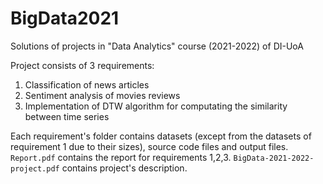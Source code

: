 # BigData2021
Solutions of projects in "Data Analytics" course (2021-2022) of DI-UoA

Project consists of 3 requirements:
1. Classification of news articles
2. Sentiment analysis of movies reviews
3. Implementation of DTW algorithm for computating the similarity between time series

Each requirement's folder contains datasets (except from the datasets of requirement 1 due to their sizes), source code files and output files.  
`Report.pdf` contains the report for requirements 1,2,3.
`BigData-2021-2022-project.pdf` contains project's description. 



